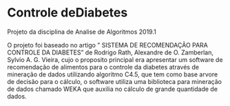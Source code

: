 # Controle deDiabetes

Projeto da disciplina de Analise de Algoritmos 2019.1

  O projeto foi baseado no artigo ” SISTEMA DE RECOMENDAÇÃO PARA CONTROLE DA DIABETES” de Rodrigo Rath, Alexandre de O. Zamberlan, Sylvio A. G. Vieira, cujo o proposito principal era apresentar um software de recomendação de alimentos para o controle da diabetes através de mineração de dados utilizando algoritmo C4.5, que tem como base arvore de decisão para o cálculo, o software utiliza uma biblioteca para mineração de dados chamado WEKA que auxilia no cálculo de grande quantidade de dados.
